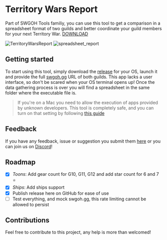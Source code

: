 # Territory Wars Report
Part of SWGOH Tools familiy, you can use this tool to get a comparison in a spreadsheet format of two guilds and better coordinate your guild members for your next Territory War. [DOWNLOAD](https://github.com/rentziass/territory_wars_report/releases)

![TerritoryWarsReport](https://cdn.pixabay.com/photo/2017/02/08/09/44/starwars-2048262_960_720.jpg)
![spreadsheet_report](https://s3-eu-west-1.amazonaws.com/swgohtools/images/excel.png)

## Getting started
To start using this tool, simply download the [release](https://github.com/rentziass/territory_wars_report/releases) for your OS, launch it and provide the full [swgoh.gg](https://swgoh.gg/) URL of both guilds. This app lacks a user interface, so don't be scared when your OS terminal opens up! Once the data gathering process is over you will find a spreadsheet in the same folder where the executable file is.

> If you're on a Mac you need to allow the execution of apps provided by unknown developers. This tool is completely safe, and you can turn on that setting by following [this guide](https://www.youtube.com/watch?v=xFpVqkyXFy4)

## Feedback
If you have any feedback, issue or suggestion you submit them [here](https://github.com/rentziass/territory_wars_report/issues) or you can join us on [Discord](https://discord.gg/YGUa2Fy)!

## Roadmap
- [x] *Toons*: Add gear count for G10, G11, G12 and add star count for 6 and 7 ⭐️
- [x] *Ships*: Add ships support
- [x] Publish release here on GitHub for ease of use
- [ ] Test everything, and mock swgoh.gg, this rate limiting cannot be allowed to persist

## Contributions
Feel free to contribute to this project, any help is more than welcomed!
